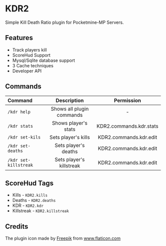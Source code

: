 # KDR2
Simple Kill Death Ratio plugin for Pocketmine-MP Servers.

## Features
* Track players kill
* ScoreHud Support
* Mysql/Sqlite database support
* 3 Cache techniques
* Developer API

## Commands
| Command               |        Description        |       Permission        |
|:----------------------|:-------------------------:|:-----------------------:|
| `/kdr help`           | Shows all plugin commands |            -            |
| `/kdr stats`          |   Shows player's stats    | KDR2.commands.kdr.stats |
| `/kdr set-kils`       |    Sets player's kills    | KDR2.commands.kdr.edit  |
| `/kdr set-deaths`     |   Sets player's deaths    | KDR2.commands.kdr.edit  |
| `/kdr set-killstreak` | Sets player's killstreak  | KDR2.commands.kdr.edit  |

## ScoreHud Tags
* Kills - `KDR2.kills`
* Deaths - `KDR2.deaths`
* KDR - `KDR2.kdr`
* Killstreak - `KDR2.killstreak`

## Credits
The plugin icon made by [Freepik](https://www.flaticon.com/authors/freepik) from www.flaticon.com